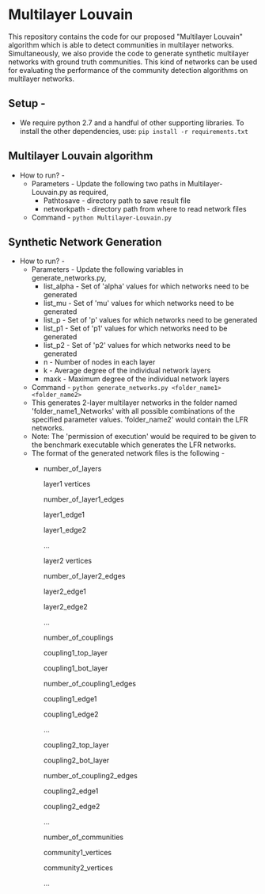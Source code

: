 # Multilayer Louvain
This repository contains the code for our proposed "Multilayer Louvain" algorithm which is able to detect communities in multilayer networks. Simultaneously, we also provide the code to generate synthetic multilayer networks with ground truth communities. This kind of networks can be used for evaluating the performance of the community detection algorithms on multilayer networks.

## Setup -
  + We require python 2.7 and a handful of other supporting libraries. To install the other dependencies, use: 
  ```pip install -r requirements.txt```

## Multilayer Louvain algorithm 
  + How to run? -
    + Parameters - Update the following two paths in Multilayer-Louvain.py as required,
      + Pathtosave - directory path to save result file 
      + networkpath - directory path from where to read network files
    + Command - 
      ```python Multilayer-Louvain.py``` 

## Synthetic Network Generation
  + How to run? -
    + Parameters - Update the following variables in generate_networks.py,
      + list_alpha - Set of 'alpha' values for which networks need to be generated 
      + list_mu - Set of 'mu' values for which networks need to be generated
      + list_p - Set of 'p' values for which networks need to be generated
      + list_p1 - Set of 'p1' values for which networks need to be generated 
      + list_p2 - Set of 'p2' values for which networks need to be generated 
      + n - Number of nodes in each layer
      + k - Average degree of the individual network layers
      + maxk - Maximum degree of the individual network layers
    + Command -
      ```python generate_networks.py <folder_name1> <folder_name2>```
    + This generates 2-layer multilayer networks in the folder named 'folder_name1_Networks' with all possible combinations of the specified parameter values. 'folder_name2' would contain the LFR networks.
    + Note: The 'permission of execution' would be required to be given to the benchmark executable which generates the LFR networks.
    + The format of the generated network files is the following -
      + number_of_layers
      
        layer1 vertices
        
        number_of_layer1_edges
        
        layer1_edge1
        
        layer1_edge2
        
        ...
        
        layer2 vertices
        
        number_of_layer2_edges
        
        layer2_edge1
        
        layer2_edge2
        
        ...
        
        number_of_couplings
        
        coupling1_top_layer
        
        coupling1_bot_layer
        
        number_of_coupling1_edges
        
        coupling1_edge1
        
        coupling1_edge2
        
        ...
        
        coupling2_top_layer
        
        coupling2_bot_layer
        
        number_of_coupling2_edges
        
        coupling2_edge1
        
        coupling2_edge2
        
        ...
        
        number_of_communities
        
        community1_vertices
        
        community2_vertices
        
        ...
        

